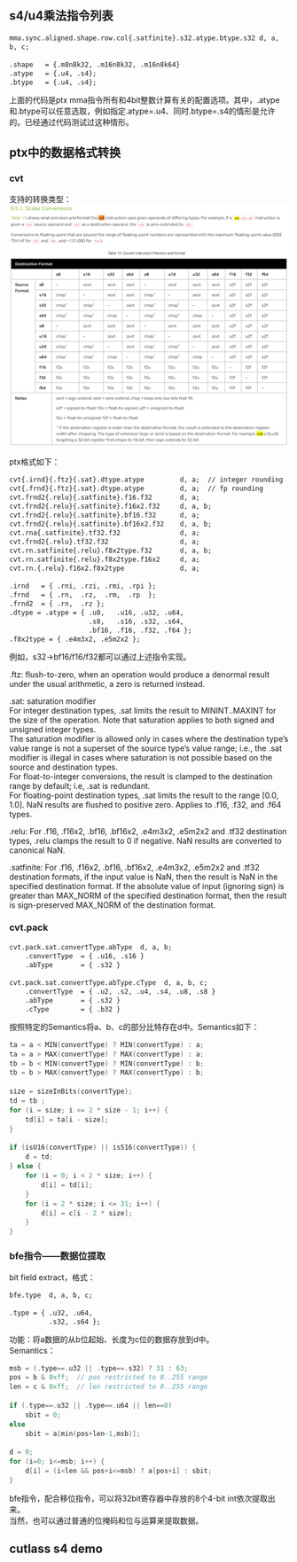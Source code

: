 ## s4/u4乘法指令列表

```ptx
mma.sync.aligned.shape.row.col{.satfinite}.s32.atype.btype.s32 d, a, b, c;

.shape   = {.m8n8k32, .m16n8k32, .m16n8k64}
.atype   = {.u4, .s4};
.btype   = {.u4, .s4};
```

上面的代码是ptx mma指令所有和4bit整数计算有关的配置选项。其中，.atype和.btype可以任意选取，例如指定.atype=.u4、同时.btype=.s4的情形是允许的。已经通过代码测试过这种情形。

## ptx中的数据格式转换

### cvt

支持的转换类型：  
![图 0](images/1689836190710.png)  

ptx格式如下：

```ptx
cvt{.irnd}{.ftz}{.sat}.dtype.atype         d, a;  // integer rounding
cvt{.frnd}{.ftz}{.sat}.dtype.atype         d, a;  // fp rounding
cvt.frnd2{.relu}{.satfinite}.f16.f32       d, a;
cvt.frnd2{.relu}{.satfinite}.f16x2.f32     d, a, b;
cvt.frnd2{.relu}{.satfinite}.bf16.f32      d, a;
cvt.frnd2{.relu}{.satfinite}.bf16x2.f32    d, a, b;
cvt.rna{.satfinite}.tf32.f32               d, a;
cvt.frnd2{.relu}.tf32.f32                  d, a;
cvt.rn.satfinite{.relu}.f8x2type.f32       d, a, b;
cvt.rn.satfinite{.relu}.f8x2type.f16x2     d, a;
cvt.rn.{.relu}.f16x2.f8x2type              d, a;

.irnd   = { .rni, .rzi, .rmi, .rpi };
.frnd   = { .rn,  .rz,  .rm,  .rp  };
.frnd2  = { .rn,  .rz };
.dtype = .atype = { .u8,   .u16, .u32, .u64,
                    .s8,   .s16, .s32, .s64,
                    .bf16, .f16, .f32, .f64 };
.f8x2type = { .e4m3x2, .e5m2x2 };
```

例如，s32->bf16/f16/f32都可以通过上述指令实现。  

.ftz: flush-to-zero, when an operation would produce a denormal result under the usual arithmetic, a zero is returned instead.  

.sat: saturation modifier  
For integer destination types, .sat limits the result to MININT..MAXINT for the size of the operation. Note that saturation applies to both signed and unsigned integer types.  
The saturation modifier is allowed only in cases where the destination type’s value range is not a superset of the source type’s value range; i.e., the .sat modifier is illegal in cases where saturation is not possible based on the source and destination types.  
For float-to-integer conversions, the result is clamped to the destination range by default; i.e, .sat is redundant.  
For floating-point destination types, .sat limits the result to the range [0.0, 1.0]. NaN results are flushed to positive zero. Applies to .f16, .f32, and .f64 types.

.relu: For .f16, .f16x2, .bf16, .bf16x2, .e4m3x2, .e5m2x2 and .tf32 destination types, .relu clamps the result to 0 if negative. NaN results are converted to canonical NaN.

.satfinite: For .f16, .f16x2, .bf16, .bf16x2, .e4m3x2, .e5m2x2 and .tf32 destination formats, if the input value is NaN, then the result is NaN in the specified destination format. If the absolute value of input (ignoring sign) is greater than MAX_NORM of the specified destination format, then the result is sign-preserved MAX_NORM of the destination format.  

### cvt.pack

```ptx
cvt.pack.sat.convertType.abType  d, a, b;
    .convertType  = { .u16, .s16 }
    .abType       = { .s32 }

cvt.pack.sat.convertType.abType.cType  d, a, b, c;
    .convertType  = { .u2, .s2, .u4, .s4, .u8, .s8 }
    .abType       = { .s32 }
    .cType        = { .b32 }
```

按照特定的Semantics将a、b、c的部分比特存在d中。Semantics如下：

```c++
ta = a < MIN(convertType) ? MIN(convertType) : a;
ta = a > MAX(convertType) ? MAX(convertType) : a;
tb = b < MIN(convertType) ? MIN(convertType) : b;
tb = b > MAX(convertType) ? MAX(convertType) : b;

size = sizeInBits(convertType);
td = tb ;
for (i = size; i <= 2 * size - 1; i++) {
    td[i] = ta[i - size];
}

if (isU16(convertType) || isS16(convertType)) {
    d = td;
} else {
    for (i = 0; i < 2 * size; i++) {
        d[i] = td[i];
    }
    for (i = 2 * size; i <= 31; i++) {
        d[i] = c[i - 2 * size];
    }
}
```

### bfe指令——数据位提取

bit field extract，格式：

```ptx
bfe.type  d, a, b, c;

.type = { .u32, .u64,
          .s32, .s64 };
```

功能：将a数据的从b位起始、长度为c位的数据存放到d中。  
Semantics：

```c++
msb = (.type==.u32 || .type==.s32) ? 31 : 63;
pos = b & 0xff;  // pos restricted to 0..255 range
len = c & 0xff;  // len restricted to 0..255 range

if (.type==.u32 || .type==.u64 || len==0)
    sbit = 0;
else
    sbit = a[min(pos+len-1,msb)];

d = 0;
for (i=0; i<=msb; i++) {
    d[i] = (i<len && pos+i<=msb) ? a[pos+i] : sbit;
}
```

bfe指令，配合移位指令，可以将32bit寄存器中存放的8个4-bit int依次提取出来。  
当然，也可以通过普通的位掩码和位与运算来提取数据。

## cutlass s4 demo
